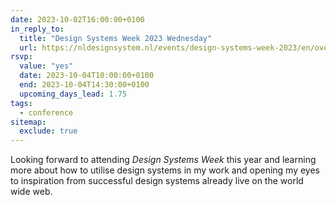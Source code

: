 ```yaml
---
date: 2023-10-02T16:00:00+0100
in_reply_to:
  title: "Design Systems Week 2023 Wednesday"
  url: https://nldesignsystem.nl/events/design-systems-week-2023/en/overview
rsvp:
  value: "yes"
  date: 2023-10-04T10:00:00+0100
  end: 2023-10-04T14:30:00+0100
  upcoming_days_lead: 1.75
tags:
  - conference
sitemap:
  exclude: true
---
```


Looking forward to attending *Design Systems Week* this year and learning more about how to utilise design systems in my work and opening my eyes to inspiration from successful design systems already live on the world wide web.
